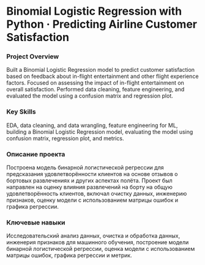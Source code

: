 # Binomial Logistic Regression with Python · Predicting Airline Customer Satisfaction

### Project Overview

Built a Binomial Logistic Regression model to predict customer satisfaction based on feedback about in-flight entertainment and other flight experience factors. Focused on assessing the impact of in-flight entertainment on overall satisfaction. Performed data cleaning, feature engineering, and evaluated the model using a confusion matrix and regression plot.

### Key Skills

EDA, data cleaning, and data wrangling, feature engineering for ML, building a Binomial Logistic Regression model, evaluating the model using confusion matrix, regression plot, and metrics.

### Описание проекта

Построена модель бинарной логистической регрессии для предсказания удовлетворённости клиентов на основе отзывов о бортовых развлечениях и других аспектах полёта. Проект был направлен на оценку влияния развлечений на борту на общую удовлетворённость клиентов, включал очистку данных, инженерию признаков, оценку модели с использованием матрицы ошибок и графика регрессии.

### Ключевые навыки

Исследовательский анализ данных, очистка и обработка данных, инженерия признаков для машинного обучения, построение модели бинарной логистической регрессии, оценка модели с использованием матрицы ошибок, графика регрессии и метрик.
